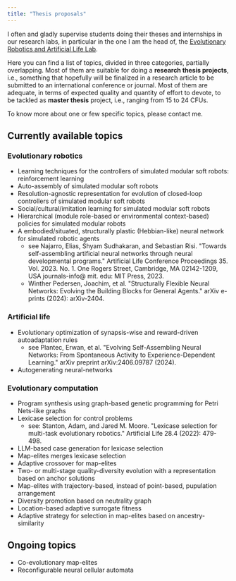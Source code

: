 ```yaml
---
title: "Thesis proposals"
---
```


I often and gladly supervise students doing their theses and internships in our research labs, in particular in the one I am the head of, the [Evolutionary Robotics and Artificial Life Lab](https://erallab.inginf.units.it).

Here you can find a list of topics, divided in three categories, partially overlapping.
Most of them are suitable for doing a **research thesis projects**, i.e., something that hopefully will be finalized in a research article to be submitted to an international conference or journal.
Most of them are adequate, in terms of expected quality and quantity of effort to devote, to be tackled as **master thesis** project, i.e., ranging from 15 to 24 CFUs.

To know more about one or few specific topics, please contact me.

## Currently available topics

### Evolutionary robotics
- Learning techniques for the controllers of simulated modular soft robots: reinforcement learning
- Auto-assembly of simulated modular soft robots
- Resolution-agnostic representation for evolution of closed-loop controllers of simulated modular soft robots
- Social/cultural/imitation learning for simulated modular soft robots
- Hierarchical (module role-based or environmental context-based) policies for simulated modular robots
- A embodied/situated, structurally plastic (Hebbian-like) neural network for simulated robotic agents
  - see Najarro, Elias, Shyam Sudhakaran, and Sebastian Risi. "Towards self-assembling artificial neural networks through neural developmental programs." Artificial Life Conference Proceedings 35. Vol. 2023. No. 1. One Rogers Street, Cambridge, MA 02142-1209, USA journals-info@ mit. edu: MIT Press, 2023.
  - Winther Pedersen, Joachim, et al. "Structurally Flexible Neural Networks: Evolving the Building Blocks for General Agents." arXiv e-prints (2024): arXiv-2404.

### Artificial life
- Evolutionary optimization of synapsis-wise and reward-driven autoadaptation rules
  - see Plantec, Erwan, et al. "Evolving Self-Assembling Neural Networks: From Spontaneous Activity to Experience-Dependent Learning." arXiv preprint arXiv:2406.09787 (2024).
- Autogenerating neural-networks

### Evolutionary computation
- Program synthesis using graph-based genetic programming for Petri Nets-like graphs
- Lexicase selection for control problems
  - see: Stanton, Adam, and Jared M. Moore. "Lexicase selection for multi-task evolutionary robotics." Artificial Life 28.4 (2022): 479-498.
- LLM-based case generation for lexicase selection
- Map-elites merges lexicase selection
- Adaptive crossover for map-elites
- Two- or multi-stage quality-diversity evolution with a representation based on anchor solutions
- Map-elites with trajectory-based, instead of point-based, pupulation arrangement
- Diversity promotion based on neutrality graph
- Location-based adaptive surrogate fitness
- Adaptive strategy for selection in map-elites based on ancestry-similarity 

## Ongoing topics
- Co-evolutionary map-elites
- Reconfigurable neural cellular automata

